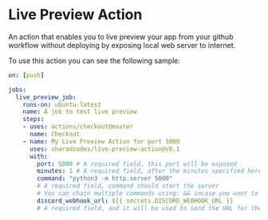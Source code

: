 # Live Preview Action
An action that enables you to live preview your app from your github workflow without deploying by exposing local web server to internet.

To use this action you can see the following sample:

```yml
on: [push]

jobs:
  live_preview_job:
    runs-on: ubuntu-latest
    name: A job to test live preview
    steps:
    - uses: actions/checkout@master
      name: Checkout
    - name: My Live Preview Action for port 5000
      uses: sharadcodes/live-preview-action@v0.1
      with:
        port: 5000 # A required field, this port will be exposed
        minutes: 1 # A required field, after the minutes specified here the server will stop
        command: "python3 -m http.server 5000" 
        # A required field, command should start the server
        # You can chain multiple commands using: && incase you want to build and then start the server
        discord_webhook_url: ${{ secrets.DISCORD_WEBHOOK_URL }}
        # A required field, and it will be used to send the URL for the exposed port
```
